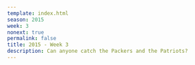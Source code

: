 ```yaml
---
template: index.html
season: 2015
week: 3
nonext: true
permalink: false
title: 2015 - Week 3
description: Can anyone catch the Packers and the Patriots?
---
```


